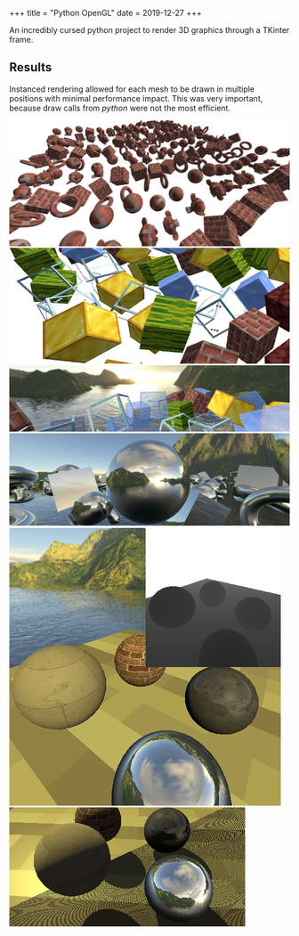 +++
title = "Python OpenGL"
date = 2019-12-27
+++

An incredibly cursed python project to render 3D graphics through a TKinter frame.

## Results

Instanced rendering allowed for each mesh to be drawn in multiple positions with minimal performance impact. This was very important, because draw calls from _python_ were not the most efficient.

![Instanced Rendering](/projects/python-opengl/demo0.png)
![Skybox](/projects/python-opengl/demo1.png)
![Transparency Ordering](/projects/python-opengl/demo2.png)
![Skybox Reflection](/projects/python-opengl/demo3.png)
![Depth Map](/projects/python-opengl/demo4.png)
![Shadows](/projects/python-opengl/demo5.png)
